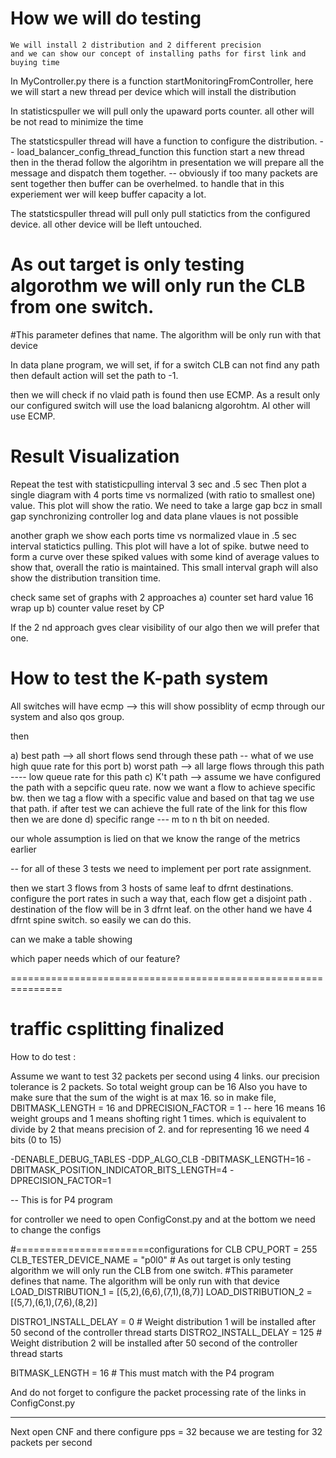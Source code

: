 # How we will do testing 

    We will install 2 distribution and 2 different precision
    and we can show our concept of installing paths for first link and buying time

In MyController.py there is a function startMonitoringFromController, here we will start a new thread per device which will install the 
distribution 

In statisticspuller we will pull only the upaward ports counter. all other will be not read to minimize the time 

The statsticspuller thread will have a function to configure the distribution. -- load_balancer_config_thread_function
this function 
start a new thread 
then in the therad follow the algorihtm in presentation 
we will prepare all the message and dispatch them together. 
-- obviously if too many packets are sent together then buffer can be overhelmed. to handle that in this experiement wer will 
keep buffer capacity a lot. 

The statsticspuller thread will pull only  pull statictics from the configured device. all other device will be lleft untouched. 

# As out target is only testing algorothm we will only run the CLB from one switch.
#This parameter defines that name. The algorithm will be only run with that device


In data plane program, we will set, if for a switch CLB can not find any path then default action will set 
the path to -1. 

then we will check if no vlaid path is found then use ECMP. As a result only our configured switch will 
use the load balanicng algorohtm. Al other will use ECMP.
    


# Result Visualization

Repeat the test with statisticpulling interval 3 sec and .5 sec
Then plot a single diagram with 4 ports time vs normalized (with ratio to smallest one) value. 
This plot will show the ratio. We need to take a large gap bcz in small gap synchronizing controller log and data plane vlaues is not possible

another graph we show each ports time vs normalized vlaue in .5 sec interval statictics pulling. 
This plot will have a lot of spike. butwe need to form a curve over these spiked values with some kind of average values to show that, 
overall the ratio is maintained. 
This small interval graph will also show the distribution transition time. 


check same set of graphs with 2 approaches 
a) counter set hard value 16 wrap up
b) counter value reset by CP

If the 2 nd approach gves clear visibility of our algo then we will prefer that one. 



# How to test the K-path system 

All switches will have ecmp --> this will show possiblity of ecmp through our system and also qos group. 

then 

a) best path --> all short flows send through these path -- what of we use high quue rate for this port 
b) worst path --> all large flows through this path ---- low queue rate for this path 
c) K't path --> assume we have configured the path with a sepcific queu rate. now we want a flow to achieve specific bw. then we tag a flow with 
a specific value and based on that tag we use that path. if after test we can achieve the full rate of the link for this flow then we are done 
d) specific range --- m to n th bit on needed.

our whole assumption is lied on that we know the range of the metrics earlier 


-- for all of these 3 tests we need to implement per port rate assignment. 

then we start 3 flows from 3 hosts of same leaf to dfrnt destinations. 
configure the port rates in such a way that, each flow get a disjoint path . destination of the flow will be in 3 dfrnt leaf. 
on the other hand we have 4 dfrnt spine switch. so easily we can do this. 



can we make a table showing 

which paper needs which of our feature? 




===============================================================

# traffic csplitting finalized 

How to do test : 

Assume we want to test 32 packets per second using 4 links. our precision tolerance is 2 packets. So total weight group can be 16
Also you have to make sure that the sum of the wight is at max 16.
so in make file, DBITMASK_LENGTH = 16 and DPRECISION_FACTOR = 1 
-- here 16 means 16 weight groups and 1 means shofting right 1 times. which is equivalent to divide by 2 that means precision of 2. 
and for representing 16 we need 4 bits (0 to 15)

-DENABLE_DEBUG_TABLES -DDP_ALGO_CLB  -DBITMASK_LENGTH=16  -DBITMASK_POSITION_INDICATOR_BITS_LENGTH=4  -DPRECISION_FACTOR=1


-- This is for P4 program 


for controller we need to open ConfigConst.py and at the bottom we need to change the configs

#=======================configurations for CLB
CPU_PORT = 255
CLB_TESTER_DEVICE_NAME = "p0l0" # As out target is only testing algorithm we will only run the CLB from one switch.
#This parameter defines that name. The algorithm will be only run with that device
LOAD_DISTRIBUTION_1 = [(5,2),(6,6),(7,1),(8,7)]
LOAD_DISTRIBUTION_2 = [(5,7),(6,1),(7,6),(8,2)]

DISTRO1_INSTALL_DELAY = 0   # Weight distribution 1 will be installed after 50 second of the controller thread starts
DISTRO2_INSTALL_DELAY = 125  # Weight distribution 2 will be installed after 50 second of the controller thread starts


BITMASK_LENGTH = 16  # This must match with the P4 program 

And do not forget to configure the packet processing rate of the links in ConfigConst.py

----

Next open CNF and there configure pps = 32 
because we are testing for 32 packets per second

